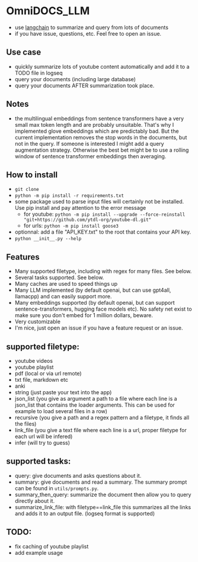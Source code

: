 # OmniDOCS_LLM
* use [langchain](langchain.readthedocs.io/) to summarize and query from lots of documents
* if you have issue, questions, etc. Feel free to open an issue.

## Use case
* quickly summarize lots of youtube content automatically and add it to a TODO file in logseq
* query your documents (including large database)
* query your documents AFTER summarization took place.

## Notes
* the multilingual embeddings from sentence transformers have a very small max token length and are probably unsuitable. That's why I implemented glove embeddings which are predictably bad. But the current implementation removes the stop words in the documents, but not in the query. If someone is interested I might add a query augmentation strategy. Otherwise the best bet might be to use a rolling window of sentence transformer embeddings then averaging.

## How to install
* `git clone`
* `python -m pip install -r requirements.txt`
* some package used to parse input files will certainly not be installed. Use pip install and pay attention to the error message
    * for youtube: `python -m pip install --upgrade --force-reinstall "git+https://github.com/ytdl-org/youtube-dl.git"`
    * for urls: `python -m pip install goose3`
* optionnal: add a file "API_KEY.txt" to the root that contains your API key.
* `python __init__.py --help`

## Features
* Many supported filetype, including with regex for many files. See below.
* Several tasks supported. See below.
* Many caches are used to speed things up
* Many LLM implemented (by default openai, but can use gpt4all, llamacpp) and can easily support more.
* Many embeddings supported (by default openai, but can support sentence-transformers, hugging face models etc). No safety net exist to make sure you don't embed for 1 million dollars, beware.
* Very customizable
* I'm nice, just open an issue if you have a feature request or an issue.

## supported filetype:
* youtube videos
* youtube playlist
* pdf (local or via url remote)
* txt file, markdown etc
* anki
* string (just paste your text into the app)
* json_list (you give as argument a path to a file where each line is a json_list that contains the loader arguments. This can be used for example to load several files in a row)
* recursive (you give a path and a regex pattern and a filetype, it finds all the files)
* link_file (you give a text file where each line is a url, proper filetype for each url will be infered)
* infer (will try to guess)

## supported tasks:
* query: give documents and asks questions about it.
* summary: give documents and read a summary. The summary prompt can be found in `utils/prompts.py`.
* summary_then_query: summarize the document then allow you to query directly about it.
* summarize_link_file: with filetype==link_file this summarizes all the links and adds it to an output file. (logseq format is supported)

## TODO:
* fix caching of youtube playlist
* add example usage
